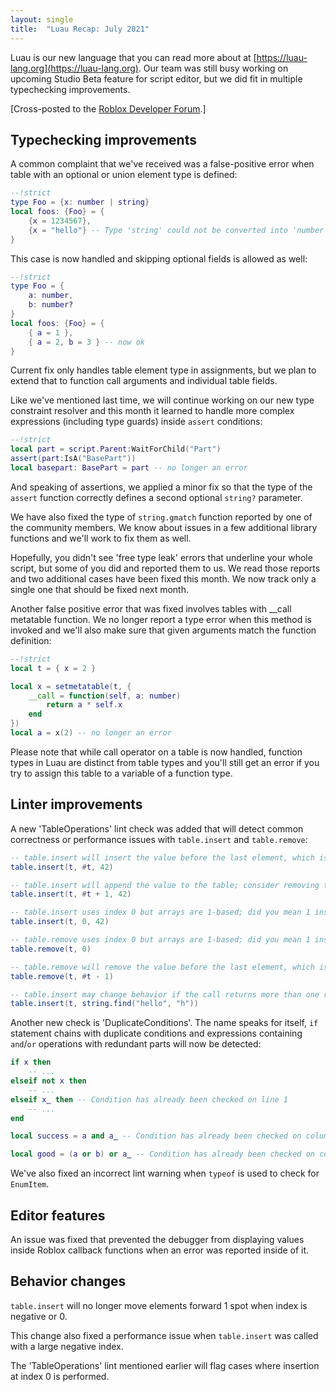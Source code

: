 ```yaml
---
layout: single
title:  "Luau Recap: July 2021"
---
```


Luau is our new language that you can read more about at [https://luau-lang.org](https://luau-lang.org). Our team was still busy working on upcoming Studio Beta feature for script editor, but we did fit in multiple typechecking improvements.

[Cross-posted to the [Roblox Developer Forum](https://devforum.roblox.com/t/luau-recap-july-2021/).]

## Typechecking improvements

A common complaint that we've received was a false-positive error when table with an optional or union element type is defined:
```lua
--!strict
type Foo = {x: number | string}
local foos: {Foo} = {
    {x = 1234567},
    {x = "hello"} -- Type 'string' could not be converted into 'number'
}
```
This case is now handled and skipping optional fields is allowed as well:
```lua
--!strict
type Foo = {
    a: number,
    b: number?
}
local foos: {Foo} = {
    { a = 1 },
    { a = 2, b = 3 } -- now ok
}
```
Current fix only handles table element type in assignments, but we plan to extend that to function call arguments and individual table fields.

Like we've mentioned last time, we will continue working on our new type constraint resolver and this month it learned to handle more complex expressions (including type guards) inside `assert` conditions:
```lua
--!strict
local part = script.Parent:WaitForChild("Part")
assert(part:IsA("BasePart"))
local basepart: BasePart = part -- no longer an error
```

And speaking of assertions, we applied a minor fix so that the type of the `assert` function correctly defines a second optional `string?` parameter.

We have also fixed the type of `string.gmatch` function reported by one of the community members.
We know about issues in a few additional library functions and we'll work to fix them as well.

Hopefully, you didn't see 'free type leak' errors that underline your whole script, but some of you did and reported them to us.
We read those reports and two additional cases have been fixed this month.
We now track only a single one that should be fixed next month.

Another false positive error that was fixed involves tables with __call metatable function.
We no longer report a type error when this method is invoked and we'll also make sure that given arguments match the function definition:
```lua
--!strict
local t = { x = 2 }

local x = setmetatable(t, {
    __call = function(self, a: number)
        return a * self.x
    end
})
local a = x(2) -- no longer an error
```
Please note that while call operator on a table is now handled, function types in Luau are distinct from table types and you'll still get an error if you try to assign this table to a variable of a function type.

## Linter improvements

A new 'TableOperations' lint check was added that will detect common correctness or performance issues with `table.insert` and `table.remove`:
```lua
-- table.insert will insert the value before the last element, which is likely a bug; consider removing the second argument or wrap it in parentheses to silence
table.insert(t, #t, 42)

-- table.insert will append the value to the table; consider removing the second argument for efficiency
table.insert(t, #t + 1, 42)

-- table.insert uses index 0 but arrays are 1-based; did you mean 1 instead?
table.insert(t, 0, 42)

-- table.remove uses index 0 but arrays are 1-based; did you mean 1 instead?
table.remove(t, 0)

-- table.remove will remove the value before the last element, which is likely a bug; consider removing the second argument or wrap it in parentheses to silence
table.remove(t, #t - 1)

-- table.insert may change behavior if the call returns more than one result; consider adding parentheses around second argument
table.insert(t, string.find("hello", "h"))
```

Another new check is 'DuplicateConditions'. The name speaks for itself, `if` statement chains with duplicate conditions and expressions containing `and`/`or` operations with redundant parts will now be detected:
```lua
if x then
    -- ...
elseif not x then
    -- ...
elseif x̳ then -- Condition has already been checked on line 1
    -- ...
end

local success = a and a̳ -- Condition has already been checked on column 17

local good = (a or b) or a̳ -- Condition has already been checked on column 15
``` 

We've also fixed an incorrect lint warning when `typeof` is used to check for `EnumItem`.

## Editor features

An issue was fixed that prevented the debugger from displaying values inside Roblox callback functions when an error was reported inside of it.

## Behavior changes

`table.insert` will no longer move elements forward 1 spot when index is negative or 0.

This change also fixed a performance issue when `table.insert` was called with a large negative index.

The 'TableOperations' lint mentioned earlier will flag cases where insertion at index 0 is performed.
